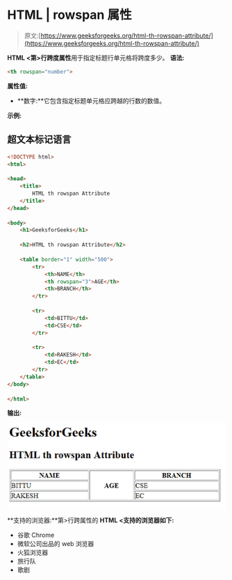 # HTML | rowspan 属性

> 原文:[https://www.geeksforgeeks.org/html-th-rowspan-attribute/](https://www.geeksforgeeks.org/html-th-rowspan-attribute/)

**HTML <第>行跨度属性**用于指定标题行单元格将跨度多少。
**语法:**

```html
<th rowspan="number">
```

**属性值:**

*   **数字:**它包含指定标题单元格应跨越的行数的数值。

**示例:**

## 超文本标记语言

```html
<!DOCTYPE html>
<html>

<head>
    <title>
        HTML th rowspan Attribute
    </title>
</head>

<body>
    <h1>GeeksforGeeks</h1>

    <h2>HTML th rowspan Attribute</h2>

    <table border="1" width="500">
        <tr>
            <th>NAME</th>
            <th rowspan="3">AGE</th>
            <th>BRANCH</th>
        </tr>

        <tr>
            <td>BITTU</td>
            <td>CSE</td>
        </tr>

        <tr>
            <td>RAKESH</td>
            <td>EC</td>
        </tr>
    </table>
</body>

</html>
```

**输出:**

![](img/4d59f685b11f0b9feec7f846953c9665.png)

**支持的浏览器:**第>行跨属性的 **HTML <支持的浏览器如下:**

*   谷歌 Chrome
*   微软公司出品的 web 浏览器
*   火狐浏览器
*   旅行队
*   歌剧